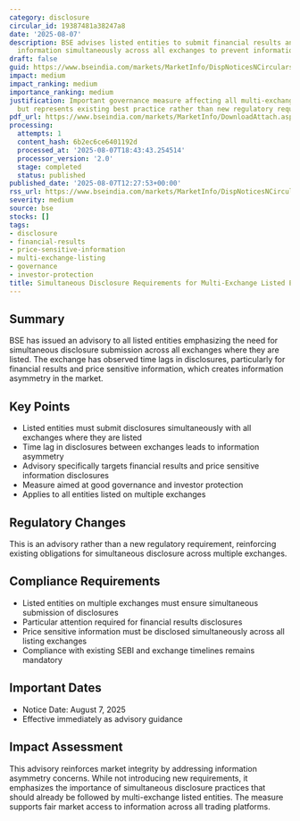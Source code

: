 ```yaml
---
category: disclosure
circular_id: 19387481a38247a8
date: '2025-08-07'
description: BSE advises listed entities to submit financial results and price sensitive
  information simultaneously across all exchanges to prevent information asymmetry.
draft: false
guid: https://www.bseindia.com/markets/MarketInfo/DispNoticesNCirculars.aspx?Noticeid={844616FB-3DA4-4182-A3CE-3EADC177C725}&noticeno=20250807-35&dt=08/07/2025&icount=35&totcount=77&flag=0
impact: medium
impact_ranking: medium
importance_ranking: medium
justification: Important governance measure affecting all multi-exchange listed entities
  but represents existing best practice rather than new regulatory requirement
pdf_url: https://www.bseindia.com/markets/MarketInfo/DownloadAttach.aspx?id=20250807-35&attachedId=
processing:
  attempts: 1
  content_hash: 6b2ec6ce6401192d
  processed_at: '2025-08-07T18:43:43.254514'
  processor_version: '2.0'
  stage: completed
  status: published
published_date: '2025-08-07T12:27:53+00:00'
rss_url: https://www.bseindia.com/markets/MarketInfo/DispNoticesNCirculars.aspx?Noticeid={844616FB-3DA4-4182-A3CE-3EADC177C725}&noticeno=20250807-35&dt=08/07/2025&icount=35&totcount=77&flag=0
severity: medium
source: bse
stocks: []
tags:
- disclosure
- financial-results
- price-sensitive-information
- multi-exchange-listing
- governance
- investor-protection
title: Simultaneous Disclosure Requirements for Multi-Exchange Listed Entities
---
```


## Summary

BSE has issued an advisory to all listed entities emphasizing the need for simultaneous disclosure submission across all exchanges where they are listed. The exchange has observed time lags in disclosures, particularly for financial results and price sensitive information, which creates information asymmetry in the market.

## Key Points

- Listed entities must submit disclosures simultaneously with all exchanges where they are listed
- Time lag in disclosures between exchanges leads to information asymmetry
- Advisory specifically targets financial results and price sensitive information disclosures
- Measure aimed at good governance and investor protection
- Applies to all entities listed on multiple exchanges

## Regulatory Changes

This is an advisory rather than a new regulatory requirement, reinforcing existing obligations for simultaneous disclosure across multiple exchanges.

## Compliance Requirements

- Listed entities on multiple exchanges must ensure simultaneous submission of disclosures
- Particular attention required for financial results disclosures
- Price sensitive information must be disclosed simultaneously across all listing exchanges
- Compliance with existing SEBI and exchange timelines remains mandatory

## Important Dates

- Notice Date: August 7, 2025
- Effective immediately as advisory guidance

## Impact Assessment

This advisory reinforces market integrity by addressing information asymmetry concerns. While not introducing new requirements, it emphasizes the importance of simultaneous disclosure practices that should already be followed by multi-exchange listed entities. The measure supports fair market access to information across all trading platforms.